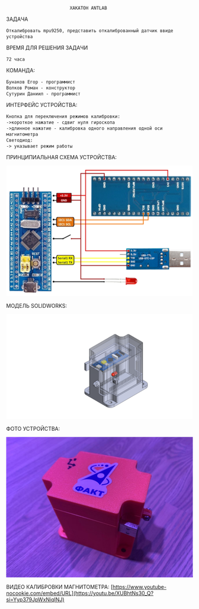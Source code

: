                             ХАКАТОН ANTLAB

ЗАДАЧА

    Откалибровать mpu9250, представить откалиброванный датчик ввиде устройства

ВРЕМЯ ДЛЯ РЕШЕНИЯ ЗАДАЧИ

    72 часа

КОМАНДА:

    Бунаков Егор - программист
    Волков Роман - конструктор
    Сутурин Даниил - программист

ИНТЕРФЕЙС УСТРОЙСТВА:

    Кнопка для переключения режимов калибровки:
    ->короткое нажатие - сдвиг нуля гироскопа
    ->длинное нажатие - калибровка одного направления одной оси магнитометра
    Светодиод:
    -> указывает режим работы

ПРИНЦИПИАЛЬНАЯ СХЕМА УСТРОЙСТВА:

![alt text](image.png)

МОДЕЛЬ SOLIDWORKS:

![alt text](image-2.png)

ФОТО УСТРОЙСТВА:

![alt text](image-1.png)

ВИДЕО КАЛИБРОВКИ МАГНИТОМЕТРА:
    [https://www.youtube-nocookie.com/embed/URL](https://youtu.be/XUBhtNs30_Q?si=Yyp379JpWxNiqINJ)